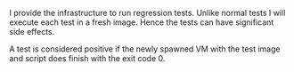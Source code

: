 I provide the infrastructure to run regression tests. Unlike normal tests I will execute each test in a fresh image. Hence the tests can have significant side effects.

A test is considered positive if the newly spawned VM with the test image and script does finish with the exit code 0.